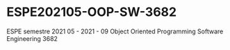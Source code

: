 # ESPE202105-OOP-SW-3682
 ESPE semestre 2021 05 - 2021 - 09  Object Oriented Programming Software Engineering 3682
